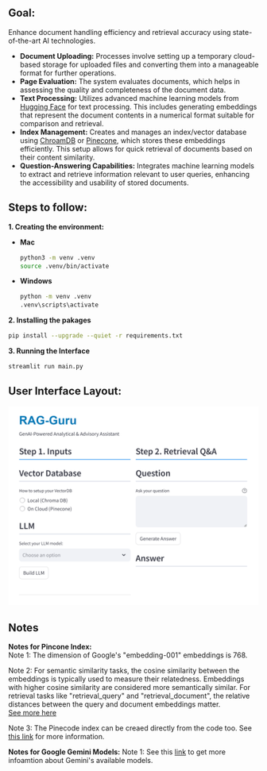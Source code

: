 ## Goal:
Enhance document handling efficiency and retrieval accuracy using state-of-the-art AI technologies.

* **Document Uploading:** Processes involve setting up a temporary cloud-based storage for uploaded files and converting them into a manageable format for further operations.
* **Page Evaluation:** The system evaluates documents, which helps in assessing the quality and completeness of the document data.
* **Text Processing:** Utilizes advanced machine learning models from [Hugging Face](https://huggingface.co/) for text processing. This includes generating embeddings that represent the document contents in a numerical format suitable for comparison and retrieval.
* **Index Management:** Creates and manages an index/vector database using [ChroamDB](https://www.trychroma.com/) or [Pinecone](https://www.pinecone.io/), which stores these embeddings efficiently. This setup allows for quick retrieval of documents based on their content similarity.
* **Question-Answering Capabilities:** Integrates machine learning models to extract and retrieve information relevant to user queries, enhancing the accessibility and usability of stored documents.

## Steps to follow:

**1. Creating the environment:**

* **Mac**
    ```bash
    python3 -m venv .venv
    source .venv/bin/activate
    ```
* **Windows**
    ```bash
    python -m venv .venv
    .venv\scripts\activate
    ```

**2. Installing the pakages**
```bash
pip install --upgrade --quiet -r requirements.txt
```

**3. Running the Interface**
```bash
streamlit run main.py
```

## User Interface Layout:
![alt text](images/image.png)

## Notes

**Notes for Pincone Index:** \
Note 1: The dimension of Google's "embedding-001" embeddings is 768.

Note 2: For semantic similarity tasks, the cosine similarity between the embeddings is typically used to measure their relatedness. Embeddings with higher cosine similarity are considered more semantically similar. For retrieval tasks like "retrieval_query" and "retrieval_document", the relative distances between the query and document embeddings matter. \
[See more here](https://docs.llamaindex.ai/en/stable/examples/embeddings/gemini/)

Note 3: The Pinecode index can be creaed directly from the code too. See [this link](https://docs.pinecone.io/guides/indexes/create-an-index) for more information.

**Notes for Google Gemini Models:**
Note 1: See this [link](https://ai.google.dev/gemini-api/docs/models/gemini#aqa) to get more infoamtion about Gemini's available models.
